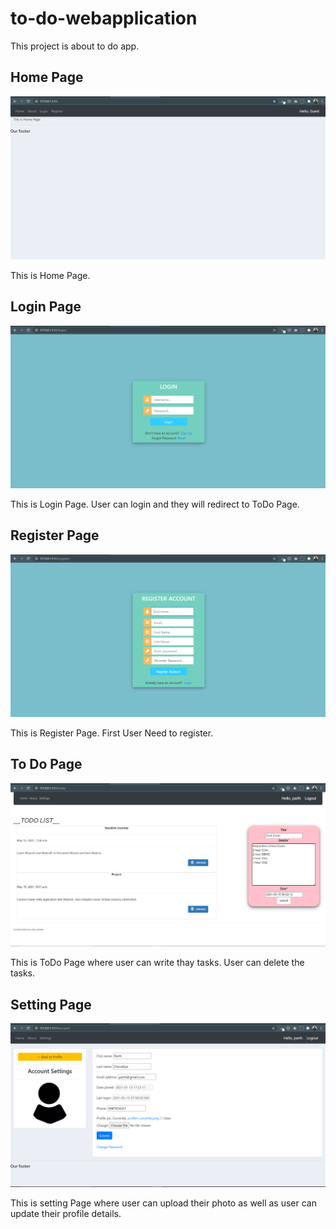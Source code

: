 # to-do-webapplication
This project is about to do app.

## Home Page
![Home Page](https://github.com/parth-chovatiya/to-do-webapplication/blob/main/screenshots/Home_Page.png?raw=true)

This is Home Page.

## Login Page
![Login Page](https://github.com/parth-chovatiya/to-do-webapplication/blob/main/screenshots/login_page.png?raw=true)

This is Login Page. User can login and they will redirect to ToDo Page.

## Register Page
![Register Page](https://github.com/parth-chovatiya/to-do-webapplication/blob/main/screenshots/register_page.png?raw=true)

This is Register Page. First User Need to register.

## To Do Page
![To Do Page](https://github.com/parth-chovatiya/to-do-webapplication/blob/main/screenshots/add_detils.png?raw=true)

This is ToDo Page where user can write thay tasks. User can delete the tasks.

## Setting Page
![Setting Page](https://github.com/parth-chovatiya/to-do-webapplication/blob/main/screenshots/settings.png?raw=true)

This is setting Page where user can upload their photo as well as user can update their profile details.
